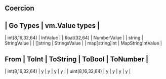 



Coercion
------------------------------------

| Go Types         |  vm.Value types     |
------------------------------------------
| int(8,16,32,64)  |  IntValue           |
| float(32,64)     |  NumberValue        |
| string           |  StringValue        |
| []string         |  StringsValue       |
| map[string]int   |  MapStringIntValue  |


From               |   ToInt   | ToString   | ToBool    |  ToNumber  |
----------------------------------------------------------------------
| int(8,16,32,64)  |    y      |   y        |  y        |   y        |
| uint(8,16,32,64) |    y      |   y        |  y        |   y        |
